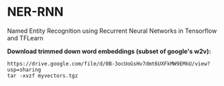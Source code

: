 # NER-RNN
Named Entity Recognition using Recurrent Neural Networks in Tensorflow and TFLearn

**Download trimmed down word embeddings (subset of google's w2v):**
```
https://drive.google.com/file/d/0B-3ocUoGsHv7dmt6UXFkMW9EMkU/view?usp=sharing
tar -xvzf myvectors.tgz
```

